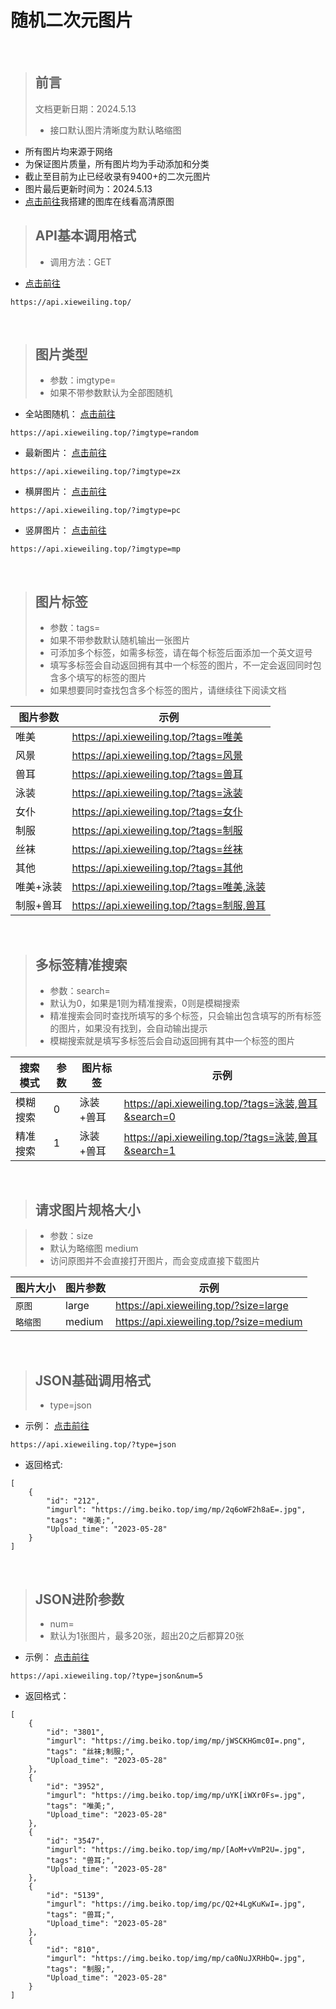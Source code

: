 # 随机二次元图片
<br>

>## 前言
> 文档更新日期：2024.5.13
>- 接口默认图片清晰度为默认略缩图

- 所有图片均来源于网络
- 为保证图片质量，所有图片均为手动添加和分类
- 截止至目前为止已经收录有9400+的二次元图片
- 图片最后更新时间为：2024.5.13
- [点击前往](https://tuku.xieweiling.top/)我搭建的图库在线看高清原图

>## API基本调用格式
>- 调用方法：GET

- [点击前往](https://api.xieweiling.top/) 

```HTTPS
https://api.xieweiling.top/
```
<br>

>## 图片类型
>- 参数：imgtype=
>- 如果不带参数默认为全部图随机

- 全站图随机： [点击前往](https://api.xieweiling.top/?imgtype=random) 

```HTTPS
https://api.xieweiling.top/?imgtype=random
```

- 最新图片： [点击前往](https://api.xieweiling.top/?imgtype=zx) 

```HTTPS
https://api.xieweiling.top/?imgtype=zx
```
- 横屏图片： [点击前往](https://api.xieweiling.top/?imgtype=pc) 

```HTTPS
https://api.xieweiling.top/?imgtype=pc
```
- 竖屏图片： [点击前往](https://api.xieweiling.top/?imgtype=mp)

```HTTPS
https://api.xieweiling.top/?imgtype=mp
```
<br>

>## 图片标签
>- 参数：tags=
>- 如果不带参数默认随机输出一张图片
>- 可添加多个标签，如需多标签，请在每个标签后面添加一个英文逗号
>- 填写多标签会自动返回拥有其中一个标签的图片，不一定会返回同时包含多个填写的标签的图片
>- 如果想要同时查找包含多个标签的图片，请继续往下阅读文档

<table>
<thead>
<tr>
<th>图片参数</th>
<th>示例</th>
</tr>
</thead>
<tbody>
<tr>
<td>唯美</td>
<td><a href="https://api.xieweiling.top/?tags=唯美" target="_blank">https://api.xieweiling.top/?tags=唯美</a></td>
</tr>
<tr>
<td>风景</td>
<td><a href="https://api.xieweiling.top/?tags=风景" target="_blank">https://api.xieweiling.top/?tags=风景</a></td>
</tr>
<tr>
<td>兽耳</td>
<td><a href="https://api.xieweiling.top/?tags=兽耳" target="_blank">https://api.xieweiling.top/?tags=兽耳</a></td>
</tr>
<tr>
<td>泳装</td>
<td><a href="https://api.xieweiling.top/?tags=泳装" target="_blank">https://api.xieweiling.top/?tags=泳装</a></td>
</tr>
<tr>
<td>女仆</td>
<td><a href="https://api.xieweiling.top/?tags=女仆" target="_blank">https://api.xieweiling.top/?tags=女仆</a></td>
</tr>
<tr>
<td>制服</td>
<td><a href="https://api.xieweiling.top/?tags=制服" target="_blank">https://api.xieweiling.top/?tags=制服</a></td>
</tr>
<tr>
<td>丝袜</td>
<td><a href="https://api.xieweiling.top/?tags=丝袜" target="_blank">https://api.xieweiling.top/?tags=丝袜</a></td>
</tr>
<tr>
<td>其他</td>
<td><a href="https://api.xieweiling.top/?tags=其他" target="_blank">https://api.xieweiling.top/?tags=其他</a></td>
</tr>
<tr>
<td>唯美+泳装</td>
<td><a href="https://api.xieweiling.top/?tags=唯美,泳装" target="_blank">https://api.xieweiling.top/?tags=唯美,泳装</a></td>
</tr>
<tr>
<td>制服+兽耳</td>
<td><a href="https://api.xieweiling.top/?tags=制服,兽耳" target="_blank">https://api.xieweiling.top/?tags=制服,兽耳</a></td>
</tr>
</tbody></table>

<br>

>## 多标签精准搜索
>- 参数：search=
>- 默认为0，如果是1则为精准搜索，0则是模糊搜索
>- 精准搜索会同时查找所填写的多个标签，只会输出包含填写的所有标签的图片，如果没有找到，会自动输出提示
>- 模糊搜索就是填写多标签后会自动返回拥有其中一个标签的图片

<table>
<thead>
<tr>
<th>搜索模式</th>
<th>参数</th>
<th>图片标签</th>
<th>示例</th>
</tr>
</thead>
<tbody>
<tr>
<td>模糊搜索</td>
<td>0</td>
<td>泳装+兽耳</td>
<td><a href="https://api.xieweiling.top/?tags=泳装,兽耳&search=0" target="_blank">https://api.xieweiling.top/?tags=泳装,兽耳&search=0</a></td>
</tr>
<tr>
<td>精准搜索</td>
<td>1</td>
<td>泳装+兽耳</td>
<td><a href="https://api.xieweiling.top/?tags=泳装,兽耳&search=1" target="_blank">https://api.xieweiling.top/?tags=泳装,兽耳&search=1</a></td>
</tr>
<tr>
</tbody></table>

<br>

>## 请求图片规格大小

>- 参数：size
>- 默认为略缩图 medium
>- 访问原图并不会直接打开图片，而会变成直接下载图片

<table>
<thead>
<tr>
<th>图片大小</th>
<th>图片参数</th>
<th>示例</th>
</tr>
</thead>
<tbody><tr>
<td><code>原图</code></td>
<td>large</td>
<td><a href="https://api.xieweiling.top/?size=large" target="_blank">https://api.xieweiling.top/?size=large</a></td>
</tr>
<tr>
<td><code>略缩图</code></td>
<td>medium</td>
<td><a href="https://api.xieweiling.top/?size=medium" target="_blank">https://api.xieweiling.top/?size=medium</a></td>
</tr>
</tbody></table>

<br>

>## JSON基础调用格式
>- type=json

- 示例： [点击前往](https://api.xieweiling.top/?type=json) 
```HTTPS
https://api.xieweiling.top/?type=json
```

- 返回格式:

```
[
    {
        "id": "212",
        "imgurl": "https://img.beiko.top/img/mp/2q6oWF2h8aE=.jpg",
        "tags": "唯美;",
        "Upload_time": "2023-05-28"
    }
]
```
<br>

>## JSON进阶参数
>- num=
>- 默认为1张图片，最多20张，超出20之后都算20张

- 示例： [点击前往](https://api.xieweiling.top/?type=json&num=5) 
```HTTPS
https://api.xieweiling.top/?type=json&num=5
```
- 返回格式：
```
[
    {
        "id": "3801",
        "imgurl": "https://img.beiko.top/img/mp/jWSCKHGmc0I=.png",
        "tags": "丝袜;制服;",
        "Upload_time": "2023-05-28"
    },
    {
        "id": "3952",
        "imgurl": "https://img.beiko.top/img/mp/uYK[iWXr0Fs=.jpg",
        "tags": "唯美;",
        "Upload_time": "2023-05-28"
    },
    {
        "id": "3547",
        "imgurl": "https://img.beiko.top/img/mp/[AoM+vVmP2U=.jpg",
        "tags": "兽耳;",
        "Upload_time": "2023-05-28"
    },
    {
        "id": "5139",
        "imgurl": "https://img.beiko.top/img/pc/Q2+4LgKuKwI=.jpg",
        "tags": "兽耳;",
        "Upload_time": "2023-05-28"
    },
    {
        "id": "810",
        "imgurl": "https://img.beiko.top/img/mp/ca0NuJXRHbQ=.jpg",
        "tags": "制服;",
        "Upload_time": "2023-05-28"
    }
]
```

